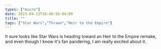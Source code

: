 ```yaml
---
types: ["micro"]
date: 2023-04-12T16:49:56-04:00
title: ""
tags: ["Star Wars","Thrawn","Heir to the Empire"]
---
```

It sure looks like Star Wars is heading toward an Heir to the Empire remake, and even though I know it's fan pandering, I am really excited about it.
